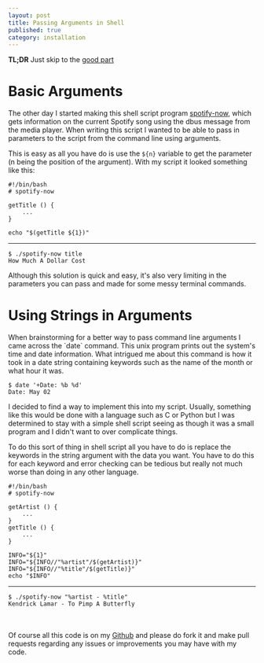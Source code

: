 ```yaml
---
layout: post
title: Passing Arguments in Shell
published: true
category: installation
---
```


**TL;DR** Just skip to the [good part](#the-good-part)

# Basic Arguments
The other day I started making this shell script program [spotify-now](https://github.com/getmicah/spotify-now), which gets information on the current Spotify song using the dbus message from the media player. When writing this script I wanted to be able to pass in parameters to the script from the command line using arguments.

This is easy as all you have do is use the `${n}` variable to get the parameter (n being the position of the argument). With my script it looked something like this:


    #!/bin/bash
    # spotify-now

    getTitle () {
        ...
    }

    echo "$(getTitle ${1})"

<hr class="codebreak">

    $ ./spotify-now title
    How Much A Dollar Cost

Although this solution is quick and easy, it's also very limiting in the parameters you can pass and made for some messy terminal commands.

<h1 id="the-good-part">Using Strings in Arguments</h1>
When brainstorming for a better way to pass command line arguments I came across the `date` command. This unix program prints out the system's time and date information. What intrigued me about this command is how it took in a date string containing keywords such as the name of the month or what hour it was.

    $ date '+Date: %b %d'
    Date: May 02

I decided to find a way to implement this into my script. Usually, something like this would be done with a language such as C or Python but I was determined to stay with a simple shell script seeing as though it was a small program and I didn't want to over complicate things.

To do this sort of thing in shell script all you have to do is replace the keywords in the string argument with the data you want. You have to do this for each keyword and error checking can be tedious but really not much worse than doing in any other language.

    #!/bin/bash
    # spotify-now

    getArtist () {
        ...
    }
    getTitle () {
        ...
    }

    INFO="${1}"
    INFO="${INFO//"%artist"/$(getArtist)}"
    INFO="${INFO//"%title"/$(getTitle)}"
    echo "$INFO"

<hr class="codebreak">

    $ ./spotify-now "%artist - %title"
    Kendrick Lamar - To Pimp A Butterfly

<br><br>
Of course all this code is on my [Github](https://github.com/getmicah/spotify-now) and please do fork it and make pull requests regarding any issues or improvements you may have with my code.
